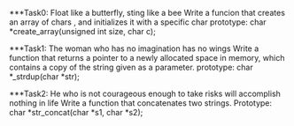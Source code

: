 ***Task0: Float like a butterfly, sting like a bee
     Write a funcion that creates an array of chars , and initializes it with a specific char
     prototype: char *create_array(unsigned int size, char c);

***Task1: The woman who has no imagination has no wings
    Write a function that returns a pointer to a newly allocated space in memory, which contains a copy of the string given as a parameter.
    prototype: char *_strdup(char *str);

***Task2: He who is not courageous enough to take risks will accomplish nothing in life
    Write a function that concatenates two strings.
    Prototype: char *str_concat(char *s1, char *s2);


